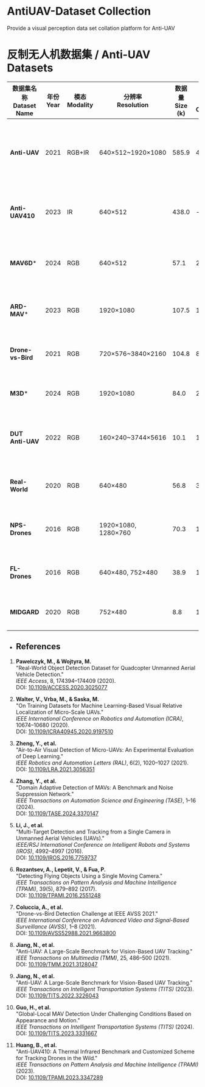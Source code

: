 # AntiUAV-Dataset Collection
Provide a visual perception data set collation platform for Anti-UAV
# 反制无人机数据集 / Anti-UAV Datasets

| 数据集名称 <br> Dataset Name       | 年份 <br> Year | 模态 <br> Modality | 分辨率 <br> Resolution        | 数据量 <br> Size (k) | 无人机类别 <br> Classes | 6D姿态 <br> 6D Pose | 特点与应用场景 <br> Key Features & Usage Scenarios | 参考文献 <br> Reference |
|------------------------------------|-------|----------|------------------------------|------------|------------|---------|--------------------------------------------------|------------|
| **Anti-UAV**                       | 2021  | RGB+IR   | 640×512~1920×1080            | 585.9      | 4          | ✗       | 最大规模多模态数据集，支持全天候检测与跟踪 <br> Largest multi-modal dataset for all-weather UAV detection and tracking | https://github.com/ZhaoJ9014/Anti-UAV    |
| **Anti-UAV410**                    | 2023  | IR       | 640×512                      | 438.0      | -          | ✗       | 纯红外热成像数据，夜间反制任务优化 <br> Pure infrared thermal imaging for night counter-UAV tasks | https://github.com/ZhaoJ9014/Anti-UAV       |
| **MAV6D***                         | 2024  | RGB      | 640×512                      | 57.1       | 2          | ✓       | 含无人机6D位姿，精准干扰算法开发 <br> 6D pose (position + rotation) for trajectory prediction |  https://github.com/WindyLab/MAV6D     |
| **ARD-MAV***                       | 2023  | RGB      | 1920×1080                    | 107.5      | 1          | ✗       | 极小目标检测（平均0.02%面积占比） <br> Extreme small object detection (avg. 0.02% area) |https://github.com/WindyLab/Global-Local-MAV-Detection       |
| **Drone-vs-Bird**                  | 2021  | RGB      | 720×576~3840×2160            | 104.8      | 8          | ✗       | 区分无人机与鸟类，减少误报 <br> UAV vs bird discrimination (8 classes) |      |
| **M3D***                           | 2024  | RGB      | 1920×1080                    | 84.0       | 22+10      | ✗       | 多领域无人机变体，增强泛化能力 <br> 22-class MAVs + 10-class variants |  https://github.com/BAAI-DCAI/M3D    |
| **DUT Anti-UAV**                   | 2022  | RGB      | 160×240~3744×5616            | 10.1       | 1          | ✗       | 极端尺度变化（0.00019%~70%目标占比） <br> Extreme scale variation for edge computing |   https://github.com/wangdongdut/DUT-Anti-UAV     |
| **Real-World**                     | 2020  | RGB      | 640×480                      | 56.8       | 3          | ✗       | 真实场景静态图像，快速原型验证 <br> Real-world images for rapid prototyping |   https://github.com/Maciullo/DroneDetectionDataset    |
| **NPS-Drones**                     | 2016  | RGB      | 1920×1080, 1280×760          | 70.3       | 1          | ✗       | 多分辨率视频跟踪基准 <br> Multi-resolution video tracking benchmark |    https://github.com/mwaseema/Drone-Detection，https://engineering.purdue.edu/~bouman/UAV_Dataset/   |
| **FL-Drones**                      | 2016  | RGB      | 640×480, 752×480             | 38.9       | 1          | ✗       | 早期检测基准（光照变化与遮挡） <br> Early benchmark with occlusion scenarios |       |
| **MIDGARD**                        | 2020  | RGB      | 752×480                      | 8.8        | 1          | ✗       | 微型无人机视觉定位数据集 <br> Visual localization for micro-UAVs |  https://ieeexplore.ieee.org/document/9196947     |



- ## References

1. **Pawelczyk, M., & Wojtyra, M.**  
   "Real-World Object Detection Dataset for Quadcopter Unmanned Aerial Vehicle Detection."  
   *IEEE Access*, 8, 174394–174409 (2020).  
   DOI: [10.1109/ACCESS.2020.3025077](https://doi.org/10.1109/ACCESS.2020.3025077)

2. **Walter, V., Vrba, M., & Saska, M.**  
   "On Training Datasets for Machine Learning-Based Visual Relative Localization of Micro-Scale UAVs."  
   *IEEE International Conference on Robotics and Automation (ICRA)*, 10674–10680 (2020).  
   DOI: [10.1109/ICRA40945.2020.9197510](https://doi.org/10.1109/ICRA40945.2020.9197510)

3. **Zheng, Y., et al.**  
   "Air-to-Air Visual Detection of Micro-UAVs: An Experimental Evaluation of Deep Learning."  
   *IEEE Robotics and Automation Letters (RAL)*, 6(2), 1020–1027 (2021).  
   DOI: [10.1109/LRA.2021.3056351](https://doi.org/10.1109/LRA.2021.3056351)

4. **Zhang, Y., et al.**  
   "Domain Adaptive Detection of MAVs: A Benchmark and Noise Suppression Network."  
   *IEEE Transactions on Automation Science and Engineering (TASE)*, 1–16 (2024).  
   DOI: [10.1109/TASE.2024.3370147](https://doi.org/10.1109/TASE.2024.3370147)

5. **Li, J., et al.**  
   "Multi-Target Detection and Tracking from a Single Camera in Unmanned Aerial Vehicles (UAVs)."  
   *IEEE/RSJ International Conference on Intelligent Robots and Systems (IROS)*, 4992–4997 (2016).  
   DOI: [10.1109/IROS.2016.7759737](https://doi.org/10.1109/IROS.2016.7759737)

6. **Rozantsev, A., Lepetit, V., & Fua, P.**  
   "Detecting Flying Objects Using a Single Moving Camera."  
   *IEEE Transactions on Pattern Analysis and Machine Intelligence (TPAMI)*, 39(5), 879–892 (2017).  
   DOI: [10.1109/TPAMI.2016.2551248](https://doi.org/10.1109/TPAMI.2016.2551248)

7. **Coluccia, A., et al.**  
   "Drone-vs-Bird Detection Challenge at IEEE AVSS 2021."  
   *IEEE International Conference on Advanced Video and Signal-Based Surveillance (AVSS)*, 1–8 (2021).  
   DOI: [10.1109/AVSS52988.2021.9663800](https://doi.org/10.1109/AVSS52988.2021.9663800)

8. **Jiang, N., et al.**  
   "Anti-UAV: A Large-Scale Benchmark for Vision-Based UAV Tracking."  
   *IEEE Transactions on Multimedia (TMM)*, 25, 486–500 (2021).  
   DOI: [10.1109/TMM.2021.3128047](https://doi.org/10.1109/TMM.2021.3128047)

9. **Jiang, N., et al.**  
   "Anti-UAV: A Large-Scale Benchmark for Vision-Based UAV Tracking."  
   *IEEE Transactions on Intelligent Transportation Systems (TITS)* (2023).  
   DOI: [10.1109/TITS.2022.3226043](https://doi.org/10.1109/TITS.2022.3226043)

10. **Guo, H., et al.**  
    "Global-Local MAV Detection Under Challenging Conditions Based on Appearance and Motion."  
    *IEEE Transactions on Intelligent Transportation Systems (TITS)* (2024).  
    DOI: [10.1109/TITS.2023.3331667](https://doi.org/10.1109/TITS.2023.3331667)

11. **Huang, B., et al.**  
    "Anti-UAV410: A Thermal Infrared Benchmark and Customized Scheme for Tracking Drones in the Wild."  
    *IEEE Transactions on Pattern Analysis and Machine Intelligence (TPAMI)* (2023).  
    DOI: [10.1109/TPAMI.2023.3347289](https://doi.org/10.1109/TPAMI.2023.3347289)
